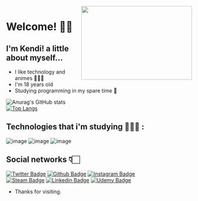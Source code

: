 <img align="right" width="300" height="200" src="https://media0.giphy.com/media/PmLSyM6uVcY0na0yiZ/giphy.gif">

# Welcome! ✌🏻
## I'm Kendi! a little about myself...
 * I like technology and animes 🕵🏻‍♂️
 * I'm 18 years old
 * Studying programming in my spare time 👾

![Anurag's GitHub stats](https://github-readme-stats.vercel.app/api?username=Hashimoto1312&show_icons=true&theme=tokyonight)<br>
[![Top Langs](https://github-readme-stats.vercel.app/api/top-langs/?username=Hashimoto1312&layout=compact&theme=tokyonight)](https://github.com/Hashimoto1312/github-readme-stats)

## Technologies that i'm studying 👨🏻‍💻 :
![image](https://img.shields.io/badge/HTML5-E34F26?style=for-the-badge&logo=html5&logoColor=white)
![image](https://img.shields.io/badge/CSS3-1572B6?style=for-the-badge&logo=css3&logoColor=white)
![image](https://img.shields.io/badge/JavaScript-F7DF1E?style=for-the-badge&logo=javascript&logoColor=black)

## Social networks 👇🏻

[![Twitter Badge](https://img.shields.io/badge/-Twitter-1ca0f1?style=flat-square&labelColor=1ca0f1&logo=twitter&logoColor=white&link=https://twitter.com/DenaN81320282)](https://twitter.com/DenaN81320282)
[![Github Badge](https://img.shields.io/badge/-Github-000?style=flat-square&logo=Github&logoColor=white&link=https://github.com/Hashimoto1312)](https://github.com/Hashimoto1312)
[![Instagram Badge](https://img.shields.io/badge/Instagram-E4405F?style=for-the-badge&logo=instagram&logoColor=white&link=https://www.instagram.com/hashimoto01_01/)](https://www.instagram.com/hashimoto01_01/)<br>
[![Steam Badge](https://img.shields.io/badge/Steam-000000?style=for-the-badge&logo=steam&logoColor=white)](https://steamcommunity.com/id/Hashimoto1221/)
[![Linkedin Badge](https://img.shields.io/badge/LinkedIn-0077B5?style=for-the-badge&logo=linkedin&logoColor=white)](https://www.linkedin.com/in/kendi-hashimoto-202359220/)
[![Udemy Badge](https://img.shields.io/badge/Udemy-EC5252?style=for-the-badge&logo=Udemy&logoColor=white)](https://www.udemy.com/home/my-courses/learning/)
  
* Thanks for visiting.
